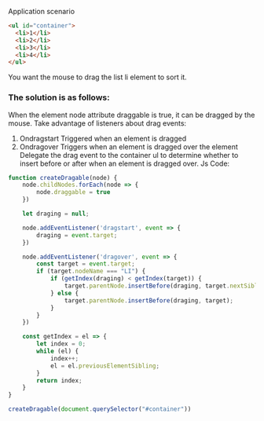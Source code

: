 Application scenario
```html
<ul id="container">
  <li>1</li>
  <li>2</li>
  <li>3</li>
  <li>4</li>
</ul>
```
You want the mouse to drag the list li element to sort it.
### The solution is as follows:
When the element node attribute draggable is true, it can be dragged by the mouse.
Take advantage of listeners about drag events:
1. Ondragstart
Triggered when an element is dragged
2. Ondragover
Triggers when an element is dragged over the element
Delegate the drag event to the container ul to determine whether to insert before or after when an element is dragged over.
Js Code:
```js
function createDragable(node) {
    node.childNodes.forEach(node => {
        node.draggable = true
    })

    let draging = null;

    node.addEventListener('dragstart', event => {
        draging = event.target;
    })

    node.addEventListener('dragover', event => {
        const target = event.target;
        if (target.nodeName === "LI") {
            if (getIndex(draging) < getIndex(target)) {
                target.parentNode.insertBefore(draging, target.nextSibling);
            } else {
                target.parentNode.insertBefore(draging, target);
            }
        }
    })

    const getIndex = el => {
        let index = 0;
        while (el) {
            index++;
            el = el.previousElementSibling;
        }
        return index;
    }
}

createDragable(document.querySelector("#container"))
```